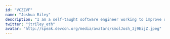 ```yaml
---
id: "VCZZVF"
name: "Joshua Riley"
description: "I am a self-taught software engineer working to improve decentralized technology at the lowest levels!"
twitter: "jtriley_eth"
avatar: "http://speak.devcon.org/media/avatars/smolJosh_3j9EijZ.jpeg"
---
```

